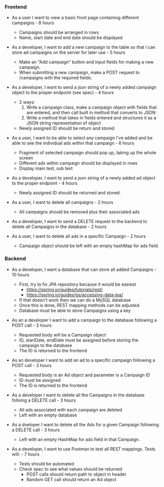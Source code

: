 ### Frontend
- As a user I want to view a basic front page containing different campaigns - 8 hours
     - Campaigns should be arranged in rows
     - Name, start date and end date should be displayed
     
- As a developer, I want to add a new campaign to the table so that I can store ad campaigns on the server for later use - 5 hours
     - Make an "Add campaign" button and input fields for making a new campaign.
     - When submitting a new campaign, make a POST request to /campaigns with the required fields.

- As a developer, I want to send a json string of a newly added campaign object to the proper endpoint (see spec) - 4 hours
     - 2 ways:
          1. Write a campaign class, make a campaign object with fields that are entered, and then call built in method that 
          converts to JSON
          2. Write a method that takes in fields entered and structures it as a JSON string representation of object
     - Newly assigned ID should be return and stored

- As a user, I want to be able to select any campaign I've added and be able to see the individual ads within that campaign - 6 hours
     - Fragment of selected campaign should pop up, taking up the whole screen
     - Different ads within campaign should be displayed in rows
     - Display main text, sub text
     
- As a developer, I want to send a json string of a newly added ad object to the proper endpoint - 4 hours
     - Newly assigned ID should be returned and stored.
     
- As a user, I want to delete all campaigns - 2 hours
     - All campaigns should be removed plus their associated ads

- As a developer, I want to send a DELETE request to the backend to delete all Campaigns in the database - 2 hours

- As a user, I want to delete all ads in a specific Campaign - 2 hours
     - Campaign object should be left with an empty hashMap for ads field.
                    
### Backend
- As a developer, I want a database that can store all added Campaigns - 10 hours
     - First, try to fix JPA repository because it would be easiest
          - https://spring.io/guides/tutorials/rest/
          - https://spring.io/guides/gs/accessing-data-jpa/
     - If that doesn't work then we can do a MySQL database
     - Once this is done, REST mapping methods can be adjusted.
     - Database must be able to store Campaigns using a key

- As an a developer I want to add a campaign to the database following a POST call - 3 hours
     - Requested body will be a Campaign object
     - ID, startDate, endDate must be assigned before storing the campaign to the database
     - The ID is returned to the frontend

- As an developer I want to add an ad to a specific campaign following a POST call - 3 hours
     - Requested body is an Ad object and parameter is a Campaign ID
     - ID must be assigned
     - The ID is returned to the frontend
     
- As a developer I want to delete all the Campaigns in the database folloing a DELETE call - 3 hours
     - All ads associated with each campaign are deleted
     - Left with an empty database
     
- As a dveloper I want to delete all the Ads for a given Campaign following a DELETE call - 3 hours
     - Left with an empty HashMap for ads field in that Campaign.

- As a developer, I want to use Postman to test all REST mappings. Tests will:  - 7 hours
     - Tests should be automated
     - Check spec to see what values should be returned
          - POST calls should return path to object in header
          - Random GET call should return an Ad object
